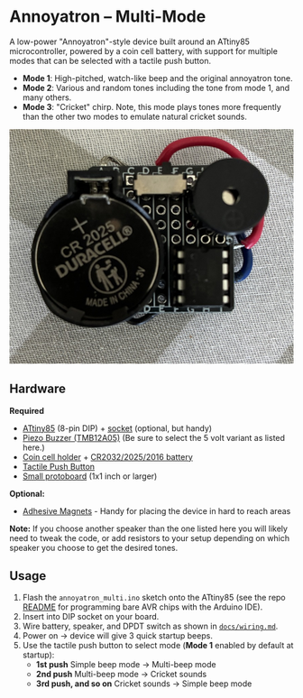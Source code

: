# Annoyatron – Multi-Mode

A low-power "Annoyatron"-style device built around an ATtiny85 microcontroller, powered by a coin cell battery, with support for multiple modes that can be selected with a tactile push button.

- **Mode 1**: High-pitched, watch-like beep and the original annoyatron tone.
- **Mode 2**: Various and random tones including the tone from mode 1, and many others.
- **Mode 3**: "Cricket" chirp. Note, this mode plays tones more frequently than the other two modes to emulate natural cricket sounds.

![Front View](images/front.jpg)

## Hardware

**Required**
- [ATtiny85](https://s.click.aliexpress.com/e/_oDQX1nd) (8-pin DIP) + [socket](https://s.click.aliexpress.com/e/_olj3N3z) (optional, but handy)
- [Piezo Buzzer (TMB12A05)](https://s.click.aliexpress.com/e/_onY2x6d) (Be sure to select the 5 volt variant as listed here.)
- [Coin cell holder](https://s.click.aliexpress.com/e/_okgPNi7) + [CR2032/2025/2016 battery](https://www.aliexpress.us/item/3256805763327909.html?spm=a2g0o.cart.0.0.4e8838daufVBVd&mp=1&pdp_npi=5%40dis%21USD%21USD%207.15%21USD%205.08%21%21USD%204.90%21%21%21%402101eac917569158391367885ee5ac%2112000034988159617%21ct%21US%216342416047%21%211%210&gatewayAdapt=glo2usa)
- [Tactile Push Button](https://s.click.aliexpress.com/e/_oEAKt9T)
- [Small protoboard](https://s.click.aliexpress.com/e/_oFym2z5) (1x1 inch or larger)

**Optional:**
- [Adhesive Magnets](https://s.click.aliexpress.com/e/_oFuSSpN) - Handy for placing the device in hard to reach areas

**Note:** If you choose another speaker than the one listed here you will likely need to tweak the code, or add resistors to your setup depending on which speaker you choose to get the desired tones.

## Usage
1. Flash the `annoyatron_multi.ino` sketch onto the ATtiny85 (see the repo [README](../../README.md) for programming bare AVR chips with the Arduino IDE).
2. Insert into DIP socket on your board.
3. Wire battery, speaker, and DPDT switch as shown in [`docs/wiring.md`](docs/wiring.md).
4. Power on → device will give 3 quick startup beeps.
5. Use the tactile push button to select mode (**Mode 1** enabled by default at startup):
   - **1st push** Simple beep mode → Multi-beep mode
   - **2nd push** Multi-beep mode → Cricket sounds
   - **3rd push, and so on** Cricket sounds → Simple beep mode
